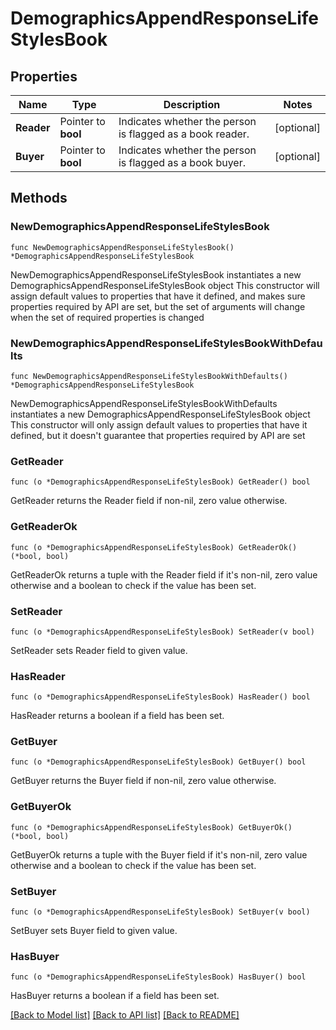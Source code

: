 # DemographicsAppendResponseLifeStylesBook

## Properties

Name | Type | Description | Notes
------------ | ------------- | ------------- | -------------
**Reader** | Pointer to **bool** | Indicates whether the person is flagged as a book reader. | [optional] 
**Buyer** | Pointer to **bool** | Indicates whether the person is flagged as a book buyer. | [optional] 

## Methods

### NewDemographicsAppendResponseLifeStylesBook

`func NewDemographicsAppendResponseLifeStylesBook() *DemographicsAppendResponseLifeStylesBook`

NewDemographicsAppendResponseLifeStylesBook instantiates a new DemographicsAppendResponseLifeStylesBook object
This constructor will assign default values to properties that have it defined,
and makes sure properties required by API are set, but the set of arguments
will change when the set of required properties is changed

### NewDemographicsAppendResponseLifeStylesBookWithDefaults

`func NewDemographicsAppendResponseLifeStylesBookWithDefaults() *DemographicsAppendResponseLifeStylesBook`

NewDemographicsAppendResponseLifeStylesBookWithDefaults instantiates a new DemographicsAppendResponseLifeStylesBook object
This constructor will only assign default values to properties that have it defined,
but it doesn't guarantee that properties required by API are set

### GetReader

`func (o *DemographicsAppendResponseLifeStylesBook) GetReader() bool`

GetReader returns the Reader field if non-nil, zero value otherwise.

### GetReaderOk

`func (o *DemographicsAppendResponseLifeStylesBook) GetReaderOk() (*bool, bool)`

GetReaderOk returns a tuple with the Reader field if it's non-nil, zero value otherwise
and a boolean to check if the value has been set.

### SetReader

`func (o *DemographicsAppendResponseLifeStylesBook) SetReader(v bool)`

SetReader sets Reader field to given value.

### HasReader

`func (o *DemographicsAppendResponseLifeStylesBook) HasReader() bool`

HasReader returns a boolean if a field has been set.

### GetBuyer

`func (o *DemographicsAppendResponseLifeStylesBook) GetBuyer() bool`

GetBuyer returns the Buyer field if non-nil, zero value otherwise.

### GetBuyerOk

`func (o *DemographicsAppendResponseLifeStylesBook) GetBuyerOk() (*bool, bool)`

GetBuyerOk returns a tuple with the Buyer field if it's non-nil, zero value otherwise
and a boolean to check if the value has been set.

### SetBuyer

`func (o *DemographicsAppendResponseLifeStylesBook) SetBuyer(v bool)`

SetBuyer sets Buyer field to given value.

### HasBuyer

`func (o *DemographicsAppendResponseLifeStylesBook) HasBuyer() bool`

HasBuyer returns a boolean if a field has been set.


[[Back to Model list]](../README.md#documentation-for-models) [[Back to API list]](../README.md#documentation-for-api-endpoints) [[Back to README]](../README.md)


